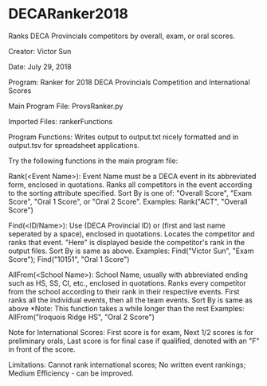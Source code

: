 # DECARanker2018
Ranks DECA Provincials competitors by overall, exam, or oral scores.

Creator: Victor Sun

Date: July 29, 2018

Program: Ranker for 2018 DECA Provincials Competition and International Scores

Main Program File: ProvsRanker.py

Imported Files: rankerFunctions

Program Functions: Writes output to output.txt nicely formatted and in output.tsv for spreadsheet applications.

Try the following functions in the main program file:

Rank(\<Event Name>):
Event Name must be a DECA event in its abbreviated form, enclosed in quotations.
Ranks all competitors in the event according to the sorting attribute specified.
Sort By is one of: "Overall Score", "Exam Score", "Oral 1 Score", or "Oral 2 Score".
Examples:
Rank("ACT", "Overall Score")

Find(<ID/Name>):
Use (DECA Provincial ID) or (first and last name seperated by a space), enclosed in quotations.
Locates the competitor and ranks that event. "Here" is displayed beside the competitor's rank in the output files.
Sort By is same as above.
Examples:
Find("Victor Sun", "Exam Score");
Find("10151", "Oral 1 Score")

AllFrom(\<School Name>):
School Name, usually with abbreviated ending such as HS, SS, CI, etc., enclosed in quotations.
Ranks every competitor from the school according to their rank in their respective events.
First ranks all the individual events, then all the team events.
Sort By is same as above
*Note: This function takes a while longer than the rest
Examples:
AllFrom("Iroquois Ridge HS", "Oral 2 Score")

Note for International Scores:
First score is for exam,
Next 1/2 scores is for preliminary orals,
Last score is for final case if qualified, denoted with an "F" in front of the score.

Limitations:
Cannot rank international scores;
No written event rankings;
Medium Efficiency - can be improved.

